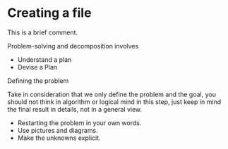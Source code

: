 # Creating a file
This is a brief comment.

Problem-solving and decomposition involves
- Understand a plan
- Devise a Plan

Defining the problem

Take in consideration that we only define the problem and the goal, you should not think in algorithm or logical mind in this step, just keep in mind the final result in details, not in a general view.

- Restarting the problem in your own words.
- Use pictures and diagrams.
- Make the unknowns explicit.